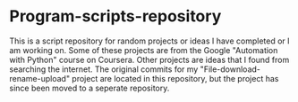 # Program-scripts-repository

This is a script repository for random projects or ideas I have completed or I am working on.
Some of these projects are from the Google "Automation with Python" course on Coursera.
Other projects are ideas that I found from searching the internet.
The original commits for my "File-download-rename-upload" project are located in this repository, but the project
has since been moved to a seperate repository.

